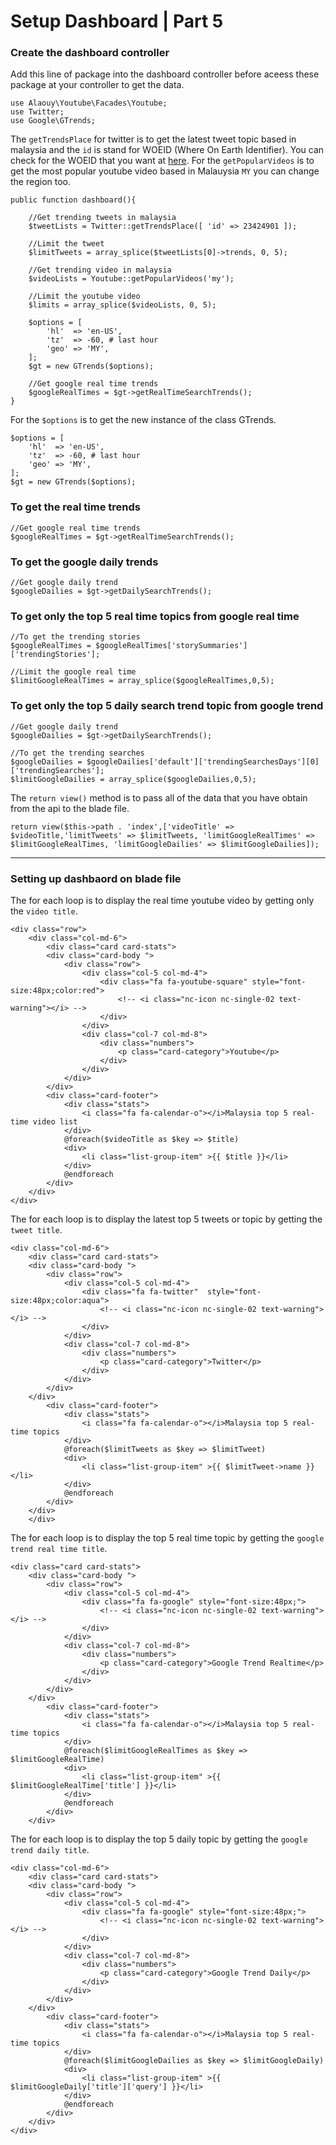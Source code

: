 #    Setup Dashboard | Part 5

###  Create the dashboard controller

Add this line of package into the dashboard controller before aceess these package at your controller to get the data.

```
use Alaouy\Youtube\Facades\Youtube;
use Twitter;
use Google\GTrends;
```

The `getTrendsPlace` for twitter is to get the latest tweet topic based in malaysia and the `id` is stand for WOEID (Where 
On Earth Identifier). You can check for the WOEID that you want at [here](https://codebeautify.org/jsonviewer/f83352). For
the `getPopularVideos` is to get the most popular youtube video based in Malauysia `MY` you can change the region too. 
 
```
public function dashboard(){

	//Get trending tweets in malaysia
	$tweetLists = Twitter::getTrendsPlace([ 'id' => 23424901 ]);
			
	//Limit the tweet 
	$limitTweets = array_splice($tweetLists[0]->trends, 0, 5);

	//Get trending video in malaysia
	$videoLists = Youtube::getPopularVideos('my');

	//Limit the youtube video
	$limits = array_splice($videoLists, 0, 5);

	$options = [
		'hl'  => 'en-US',
		'tz'  => -60, # last hour
		'geo' => 'MY',
	];
	$gt = new GTrends($options);

	//Get google real time trends
	$googleRealTimes = $gt->getRealTimeSearchTrends();
}
```

For the `$options` is to get the new instance of the class GTrends.

```
$options = [
	'hl'  => 'en-US',
	'tz'  => -60, # last hour
	'geo' => 'MY',
];
$gt = new GTrends($options);
```

### To get the real time trends

```
//Get google real time trends
$googleRealTimes = $gt->getRealTimeSearchTrends();
```

### To get the google daily trends

```
//Get google daily trend
$googleDailies = $gt->getDailySearchTrends();
```

### To get only the top 5 real time topics from google real time 

```
//To get the trending stories
$googleRealTimes = $googleRealTimes['storySummaries']['trendingStories'];

//Limit the google real time 
$limitGoogleRealTimes = array_splice($googleRealTimes,0,5);
```

###  To get only the top 5 daily search trend topic from google trend

```
//Get google daily trend
$googleDailies = $gt->getDailySearchTrends();

//To get the trending searches
$googleDailies = $googleDailies['default']['trendingSearchesDays'][0]['trendingSearches'];
$limitGoogleDailies = array_splice($googleDailies,0,5);
```

The `return view()` method is to pass all of the data that you have obtain from the api to the blade file.

```
return view($this->path . 'index',['videoTitle' => $videoTitle,'limitTweets' => $limitTweets, 'limitGoogleRealTimes' => $limitGoogleRealTimes, 'limitGoogleDailies' => $limitGoogleDailies]);
```

---

### Setting up dashbaord on blade file 

The for each loop is to display the real time youtube video by getting only the `video title`.

```
<div class="row">
	<div class="col-md-6">
		<div class="card card-stats">
		<div class="card-body ">
			<div class="row">
				<div class="col-5 col-md-4">
					<div class="fa fa-youtube-square" style="font-size:48px;color:red">
						<!-- <i class="nc-icon nc-single-02 text-warning"></i> -->
					</div>
				</div>
				<div class="col-7 col-md-8">
					<div class="numbers">
						<p class="card-category">Youtube</p>
					</div>
				</div>
			</div>
		</div>
		<div class="card-footer">
			<div class="stats">
				<i class="fa fa-calendar-o"></i>Malaysia top 5 real-time video list
			</div>
			@foreach($videoTitle as $key => $title)
			<div>
				<li class="list-group-item" >{{ $title }}</li>      
			</div>
			@endforeach
		</div>
	</div>
</div>
```		

The for each loop is to display the latest top 5 tweets or topic by getting the `tweet title`.

```
<div class="col-md-6">
	<div class="card card-stats">
	<div class="card-body ">
		<div class="row">
			<div class="col-5 col-md-4">
				<div class="fa fa-twitter"  style="font-size:48px;color:aqua">
					<!-- <i class="nc-icon nc-single-02 text-warning"></i> -->
				</div>
			</div>
			<div class="col-7 col-md-8">
				<div class="numbers">
					<p class="card-category">Twitter</p>
				</div>
			</div>
		</div> 
	</div>
		<div class="card-footer">
			<div class="stats">
				<i class="fa fa-calendar-o"></i>Malaysia top 5 real-time topics
			</div>
			@foreach($limitTweets as $key => $limitTweet)
			<div>
				<li class="list-group-item" >{{ $limitTweet->name }}</li>      
			</div>
			@endforeach 
		</div>
	</div>
	</div>
```		

The for each loop is to display the top 5 real time topic by getting the `google trend real time title`.

```
<div class="card card-stats">
	<div class="card-body ">
		<div class="row">
			<div class="col-5 col-md-4">
				<div class="fa fa-google" style="font-size:48px;">
					<!-- <i class="nc-icon nc-single-02 text-warning"></i> -->
				</div>
			</div>
			<div class="col-7 col-md-8">
				<div class="numbers">
					<p class="card-category">Google Trend Realtime</p>
				</div>
			</div>
		</div> 
	</div>
		<div class="card-footer">
			<div class="stats">
				<i class="fa fa-calendar-o"></i>Malaysia top 5 real-time topics
			</div>
			@foreach($limitGoogleRealTimes as $key => $limitGoogleRealTime)
			<div>
				<li class="list-group-item" >{{ $limitGoogleRealTime['title'] }}</li>      
			</div>
			@endforeach 
		</div>
	</div>
```			

The for each loop is to display the top 5 daily topic by getting the `google trend daily title`.

```
<div class="col-md-6">
	<div class="card card-stats">
	<div class="card-body ">
		<div class="row">
			<div class="col-5 col-md-4">
				<div class="fa fa-google" style="font-size:48px;">
					<!-- <i class="nc-icon nc-single-02 text-warning"></i> -->
				</div>
			</div>
			<div class="col-7 col-md-8">
				<div class="numbers">
					<p class="card-category">Google Trend Daily</p>
				</div>
			</div>
		</div> 
	</div>
		<div class="card-footer">
			<div class="stats">
				<i class="fa fa-calendar-o"></i>Malaysia top 5 real-time topics
			</div>
			@foreach($limitGoogleDailies as $key => $limitGoogleDaily)
			<div>
				<li class="list-group-item" >{{ $limitGoogleDaily['title']['query'] }}</li>      
			</div>
			@endforeach 
		</div>
	</div>
</div>
```



